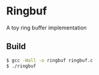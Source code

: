 # Ringbuf

A toy ring buffer implementation

## Build

```sh
$ gcc -Wall -o ringbuf ringbuf.c
$ ./ringbuf
```

